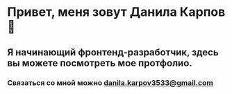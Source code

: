  # Привет, меня зовут Данила Карпов 👋
 ## Я начинающий фронтенд-разработчик, здесь вы можете посмотреть мое протфолио. 
 ### Связаться со мной можно danila.karpov3533@gmail.com



